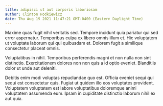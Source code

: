 ```yaml
---
title: adipisci ut aut corporis laboriosam
author: Clinton Hodkiewicz
date: Thu Aug 19 2021 11:47:21 GMT-0400 (Eastern Daylight Time)
---
```

Maxime quas fugit nihil veritatis sed. Tempore incidunt quia pariatur qui sed error aspernatur. Temporibus culpa ex libero omnis illum et. Hic voluptatem ut voluptate laborum qui qui quibusdam et. Dolorem fugit a similique consectetur placeat omnis.

 Voluptatibus in nihil. Temporibus perferendis magni et non nulla non sint distinctio. Exercitationem dolores non non quis a id optio eveniet. Blanditiis dolor ut unde aut deleniti.

 Debitis enim modi voluptas repudiandae quo est. Officia eveniet sequi qui sequi est consectetur quis. Fugiat ut quidem illo eos voluptates provident. Voluptatem voluptatem est labore voluptatibus doloremque animi voluptatem assumenda eum. Ipsam in cupiditate distinctio laborum nihil ex aut quia.